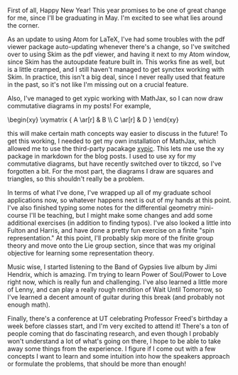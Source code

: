 First of all, Happy New Year! This year promises to be one of great
change for me, since I'll be graduating in May. I'm excited to see what
lies around the corner.

As an update to using Atom for LaTeX, I've had some troubles with the
pdf viewer package auto-updating whenever there's a change, so I've switched
over to using Skim as the pdf viewer, and having it next to my Atom window,
since Skim has the autoupdate feature built in. This works fine as well,
but is a little cramped, and I still haven't managed to get synctex working
with Skim. In practice, this isn't a big deal, since I never really used that
feature in the past, so it's not like I'm missing out on a crucial feature.

Also, I've managed to get xypic working with MathJax, so I can now draw commutative
diagrams in my posts! For example,

\begin{xy}
\xymatrix {
A \ar[r] & B \\\\
C \ar[r] & D
}
\end{xy}

this will make certain math concepts way easier to discuss in the future! To
get this working, I needed to get my own installation of MathJax, which allowed
me to use the third-party pacakage [xypic](http://sonoisa.github.io/xyjax/xyjax.html).
This lets me use the xy package in markdown for the blog posts. I used to use
xy for my commutative diagrams, but have recently switched over to tikzcd, so I've
forgotten a bit. For the most part, the diagrams I draw are squares and triangles,
so this shouldn't really be a problem.

In terms of what I've done, I've wrapped up all of my graduate school applications
now, so whatever happens next is out of my hands at this point. I've also
finished typing some notes for the differential geometry mini-course I'll
be teaching, but I might make some changes and add some additional exercises
(in addition to finding typos). I've also looked a little into Fulton and Harris,
and have done a pretty fun exercise on a finite "spin representation." At this point,
I'll probably skip more of the finite group theory and move onto the Lie group section,
since that was my original objective for learning some representation theory.

Music wise, I started listening to the Band of Gypsies live album by Jimi Hendrix,
which is amazing. I'm trying to learn Power of Soul/Power to Love right now, which
is really fun and challenging. I've also learned a little more of Lenny, and
can play a really rough rendition of Wait Until Tomorrow, so I've learned a
decent amount of guitar during this break (and probably not enough math).

Finally, there's a conference at UT celebrating Professor Freed's birthday a week
before classes start, and I'm very excited to attend it! There's a ton of people
coming that do fascinating research, and even though I probably won't understand
a lot of what's going on there, I hope to be able to take away some things from
the experience. I figure if I come out with a few concepts I want to learn and
some intuition into how the speakers approach or formulate the problems, that
should be more than enough!
